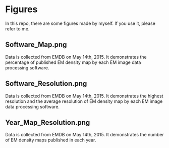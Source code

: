 # Figures
In this repo, there are some figures made by myself. If you use it, please refer to me.

## Software_Map.png
Data is collected from EMDB on May 14th, 2015.
It demonstrates the percentage of published EM density map by each EM image data
processing software.

## Software_Resolution.png
Data is collected from EMDB on May 14th, 2015.
It demonstrates the highest resolution and the average resolution of EM density
map by each EM image data processing software.

## Year_Map_Resolution.png
Data is collected from EMDB on May 14th, 2015.
It demonstrates the number of EM density maps published in each year.
